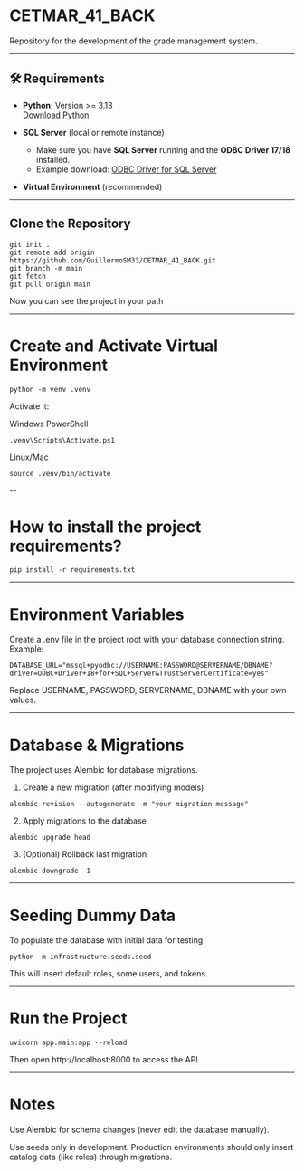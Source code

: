 # CETMAR_41_BACK
Repository for the development of the grade management system.

---

## 🛠 Requirements

- **Python**: Version >= 3.13  
[Download Python](https://www.python.org/downloads/)

- **SQL Server** (local or remote instance)  
  - Make sure you have **SQL Server** running and the **ODBC Driver 17/18** installed.  
  - Example download: [ODBC Driver for SQL Server](https://learn.microsoft.com/en-us/sql/connect/odbc/download-odbc-driver-for-sql-server)

- **Virtual Environment** (recommended)

---

## Clone the Repository

```
git init .
git remote add origin https://github.com/GuillermoSM33/CETMAR_41_BACK.git
git branch -m main
git fetch
git pull origin main
```

Now you can see the project in your path

---

# Create and Activate Virtual Environment

```
python -m venv .venv
```

Activate it:

Windows PowerShell

```
.venv\Scripts\Activate.ps1
```

Linux/Mac

```
source .venv/bin/activate
```

--

# How to install the project requirements?

```
pip install -r requirements.txt
```

---

# Environment Variables

Create a .env file in the project root with your database connection string. Example:

```
DATABASE_URL="mssql+pyodbc://USERNAME:PASSWORD@SERVERNAME/DBNAME?driver=ODBC+Driver+18+for+SQL+Server&TrustServerCertificate=yes"
```

Replace USERNAME, PASSWORD, SERVERNAME, DBNAME with your own values.

---

# Database & Migrations

The project uses Alembic for database migrations.

1. Create a new migration (after modifying models)

```
alembic revision --autogenerate -m "your migration message"
```

2. Apply migrations to the database

```
alembic upgrade head
```

3. (Optional) Rollback last migration

```
alembic downgrade -1
```

---

# Seeding Dummy Data

To populate the database with initial data for testing:

```
python -m infrastructure.seeds.seed
```

This will insert default roles, some users, and tokens.

---

# Run the Project

```
uvicorn app.main:app --reload
```

Then open http://localhost:8000
 to access the API.

---

# Notes

Use Alembic for schema changes (never edit the database manually).

Use seeds only in development. Production environments should only insert catalog data (like roles) through migrations.